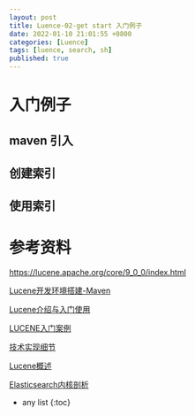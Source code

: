 ```yaml
---
layout: post
title: Luence-02-get start 入门例子
date: 2022-01-10 21:01:55 +0800
categories: [Luence]
tags: [luence, search, sh]
published: true
---
```

 
# 入门例子

## maven 引入



## 创建索引




## 使用索引





# 参考资料

https://lucene.apache.org/core/9_0_0/index.html

[Lucene开发环境搭建-Maven](https://blog.csdn.net/fulibaocs/article/details/79355997)

[Lucene介绍与入门使用](https://www.cnblogs.com/xiaobai1226/p/7652093.html)

[LUCENE入门案例](https://blog.csdn.net/jiemaio/article/details/90649087)

[技术实现细节](https://github.com/zzboy/lucene)

[Lucene概述](https://blog.csdn.net/y3over/article/details/108064940)

[Elasticsearch内核剖析](https://zhuanlan.zhihu.com/p/35643348)

* any list
{:toc}